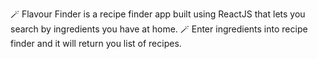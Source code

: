🪄 Flavour Finder is a recipe finder app built using ReactJS that lets you search by ingredients you have at home.
🪄 Enter ingredients into recipe finder and it will return you list of recipes.
